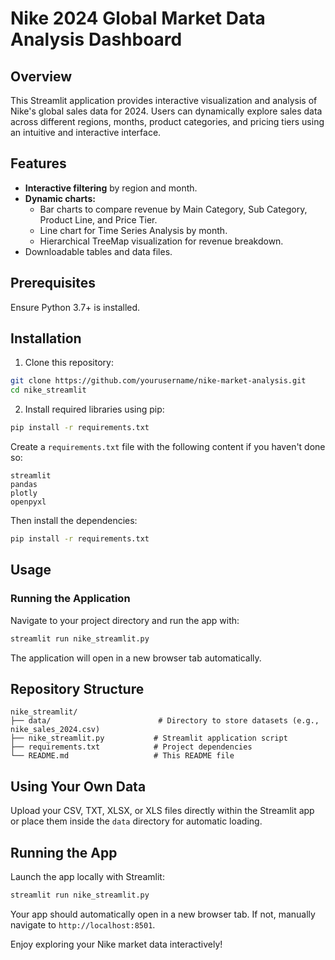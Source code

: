 # Nike 2024 Global Market Data Analysis Dashboard

## Overview
This Streamlit application provides interactive visualization and analysis of Nike's global sales data for 2024. Users can dynamically explore sales data across different regions, months, product categories, and pricing tiers using an intuitive and interactive interface.

## Features
- **Interactive filtering** by region and month.
- **Dynamic charts:**
  - Bar charts to compare revenue by Main Category, Sub Category, Product Line, and Price Tier.
  - Line chart for Time Series Analysis by month.
  - Hierarchical TreeMap visualization for revenue breakdown.
- Downloadable tables and data files.

## Prerequisites

Ensure Python 3.7+ is installed.

## Installation

1. Clone this repository:
```bash
git clone https://github.com/yourusername/nike-market-analysis.git
cd nike_streamlit
```

2. Install required libraries using pip:
```bash
pip install -r requirements.txt
```

Create a `requirements.txt` file with the following content if you haven't done so:

```
streamlit
pandas
plotly
openpyxl
```

Then install the dependencies:

```bash
pip install -r requirements.txt
```

## Usage

### Running the Application

Navigate to your project directory and run the app with:

```bash
streamlit run nike_streamlit.py
```

The application will open in a new browser tab automatically.

## Repository Structure
```
nike_streamlit/
├── data/                        # Directory to store datasets (e.g., nike_sales_2024.csv)
├── nike_streamlit.py           # Streamlit application script
├── requirements.txt            # Project dependencies
└── README.md                   # This README file
```

## Using Your Own Data

Upload your CSV, TXT, XLSX, or XLS files directly within the Streamlit app or place them inside the `data` directory for automatic loading.

## Running the App

Launch the app locally with Streamlit:

```bash
streamlit run nike_streamlit.py
```

Your app should automatically open in a new browser tab. If not, manually navigate to `http://localhost:8501`.

Enjoy exploring your Nike market data interactively!
